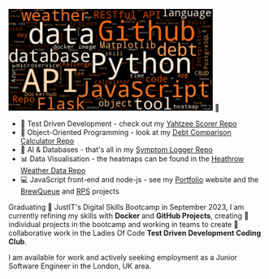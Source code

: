 ![Ellen Houghton Skills Word Cloud](https://github.com/annwyl21/annwyl21.github.io/blob/main/images/github_profile_image.png) 👋
- &#129514; Test Driven Development - check out my [Yahtzee Scorer Repo](https://github.com/annwyl21/yahtzee)
- &#128105; Object-Oriented Programming - look at my [Debt Comparison Calculator Repo](https://github.com/annwyl21/debt_comparison)
- &#129302; AI & Databases - that's all in my [Symptom Logger Repo](https://github.com/annwyl21/symptom_record)
- &#128202; Data Visualisation - the heatmaps can be found in the [Heathrow Weather Data Repo](https://github.com/annwyl21/heatmap_weather)
- &#128187; JavaScript front-end and node-js - see my [Portfolio](https://annwyl21.github.io/) website and the [BrewQueue](https://annwyl21.github.io/Fulfillment/index.html) and [RPS](https://annwyl21.github.io/RockPaperScissors/Assignment_5_Ellen_2of3.html) projects

Graduating &#127979; JustIT's Digital Skills Bootcamp in September 2023, I am currently refining my skills with **Docker** and **GitHub Projects**, creating &#128195;individual projects in the bootcamp and working in teams to create 🤝collaborative work in the Ladies Of Code **Test Driven Development Coding Club**.

I am available for work and actively seeking employment as a Junior Software Engineer in the London, UK area.

